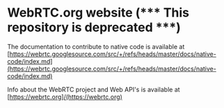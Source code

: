# WebRTC.org website (*** This repository is deprecated ***)

The documentation to contribute to native code is available at [https://webrtc.googlesource.com/src/+/refs/heads/master/docs/native-code/index.md](https://webrtc.googlesource.com/src/+/refs/heads/master/docs/native-code/index.md)

Info about the WebRTC project and Web API's is available at [https://webrtc.org]/(https://webrtc.org)
